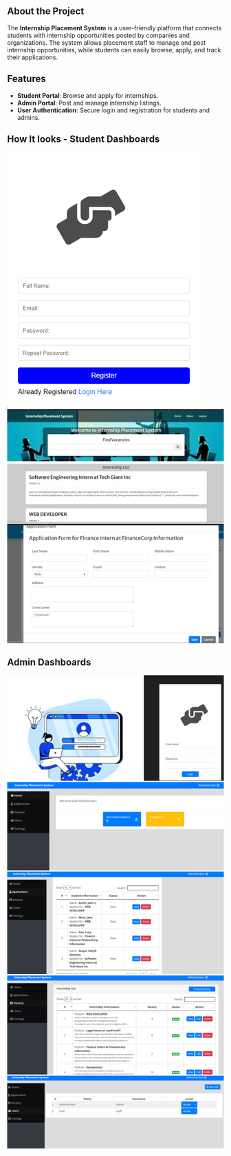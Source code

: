 ## About the Project

The **Internship Placement System** is a user-friendly platform that connects students with internship opportunities posted by companies and organizations. The system allows placement staff to manage and post internship opportunities, while students can easily browse, apply, and track their applications.

## Features

- **Student Portal**: Browse and apply for internships.
- **Admin Portal**: Post and manage internship listings.
- **User Authentication**: Secure login and registration for students and admins.

## How It looks - Student Dashboards
![Student log in page ](https://github.com/edinabwari/Internship_Placement_System/blob/main/Resources/studentlogin.png)
![Student dashboard ](https://github.com/edinabwari/Internship_Placement_System/blob/main/Resources/Screenshot%202024-07-01%20213649.png)
![Student dashboard ](https://github.com/edinabwari/Internship_Placement_System/blob/main/Resources/Screenshot%202024-07-01%20213752.png)
## Admin Dashboards
![Admin Login](https://github.com/edinabwari/Internship_Placement_System/blob/main/Resources/Screenshot%202024-07-01%20213822.png)
![Admin dashboard ](https://github.com/edinabwari/Internship_Placement_System/blob/main/Resources/Screenshot%202024-07-01%20213840.png)
![Admin dashboard ](https://github.com/edinabwari/Internship_Placement_System/blob/main/Resources/Screenshot%202024-07-01%20213935.png)
![Admin dashboard ](https://github.com/edinabwari/Internship_Placement_System/blob/main/Resources/Screenshot%202024-07-01%20213948.png)
![Admin dashboard ](https://github.com/edinabwari/Internship_Placement_System/blob/main/Resources/Screenshot%202024-07-01%20214000.png)


